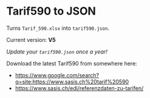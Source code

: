 # Tarif590 to JSON

Turns `Tarif_590.xlsx` into `tarif590.json`.

Current version: **V5**

_Update your `tarif590.json` once a year!_

Download the latest Tarif590 from somewhere here:

- https://www.google.com/search?q=site:https://www.sasis.ch%20tarif%20590
- https://www.sasis.ch/edi/referenzdaten-zu-tarifen/
